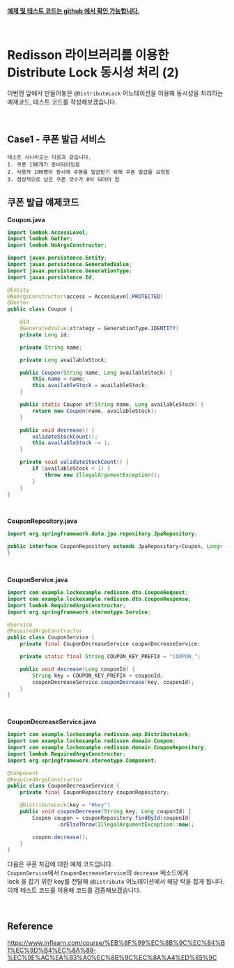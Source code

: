 [**예제 및 테스트 코드는 github 에서 확인 가능합니다.**](https://github.com/limwoobin/blog-code-example/tree/master/lock-example)

<br>

# **Redisson 라이브러리를 이용한 Distribute Lock 동시성 처리 (2)**

이번엔 앞에서 만들어놓은 `@DistributeLock` 어노테이션을 이용해 동시성을 처리하는 예제코드, 테스트 코드를 작성해보겠습니다.

<br>

## **Case1 - 쿠폰 발급 서비스**

```shell
테스트 시나리오는 다음과 같습니다.
1. 쿠폰 100개가 준비되어있음
2. 사용자 100명이 동시에 쿠폰을 발급받기 위해 쿠폰 발급을 요청함
3. 정상적으로 남은 쿠폰 갯수가 0이 되어야 함
```

## **쿠폰 발급 얘제코드**

**Coupon.java**

```java
import lombok.AccessLevel;
import lombok.Getter;
import lombok.NoArgsConstructor;

import javax.persistence.Entity;
import javax.persistence.GeneratedValue;
import javax.persistence.GenerationType;
import javax.persistence.Id;

@Entity
@NoArgsConstructor(access = AccessLevel.PROTECTED)
@Getter
public class Coupon {

    @Id
    @GeneratedValue(strategy = GenerationType.IDENTITY)
    private Long id;

    private String name;

    private Long availableStock;

    public Coupon(String name, Long availableStock) {
        this.name = name;
        this.availableStock = availableStock;
    }

    public static Coupon of(String name, Long availableStock) {
        return new Coupon(name, availableStock);
    }

    public void decrease() {
        validateStockCount();
        this.availableStock -= 1;
    }

    private void validateStockCount() {
        if (availableStock < 1) {
            throw new IllegalArgumentException();
        }
    }
}
```

<br>

**CouponRepository.java**

```java
import org.springframework.data.jpa.repository.JpaRepository;

public interface CouponRepository extends JpaRepository<Coupon, Long> {
}
```

<br>

**CouponService.java**

```java
import com.example.lockexample.redisson.dto.CouponRequest;
import com.example.lockexample.redisson.dto.CouponResponse;
import lombok.RequiredArgsConstructor;
import org.springframework.stereotype.Service;

@Service
@RequiredArgsConstructor
public class CouponService {
    private final CouponDecreaseService couponDecreaseService;

    private static final String COUPON_KEY_PREFIX = "COUPON_";

    public void decrease(Long couponId) {
        String key = COUPON_KEY_PREFIX + couponId;
        couponDecreaseService.couponDecrease(key, couponId);
    }
}
```

<br>

**CouponDecreaseService.java**

```java
import com.example.lockexample.redisson.aop.DistributeLock;
import com.example.lockexample.redisson.domain.Coupon;
import com.example.lockexample.redisson.domain.CouponRepository;
import lombok.RequiredArgsConstructor;
import org.springframework.stereotype.Component;

@Component
@RequiredArgsConstructor
public class CouponDecreaseService {
    private final CouponRepository couponRepository;

    @DistributeLock(key = "#key")
    public void couponDecrease(String key, Long couponId) {
        Coupon coupon = couponRepository.findById(couponId)
                .orElseThrow(IllegalArgumentException::new);

        coupon.decrease();
    }
}
```

다음은 쿠폰 차감에 대한 예제 코드입니다.  
`CouponService`에서 `CouponDecreaseService`의 `decrease` 메소드에게  
lock 을 잡기 위한 key를 전달해 `@Distribute` 어노테이션에서 해당 락을 잡게 됩니다.  
이제 테스트 코드를 이용해 코드를 검증해보겠습니다.

<br>

## **Reference**

https://www.inflearn.com/course/%EB%8F%99%EC%8B%9C%EC%84%B1%EC%9D%B4%EC%8A%88-%EC%9E%AC%EA%B3%A0%EC%8B%9C%EC%8A%A4%ED%85%9C

